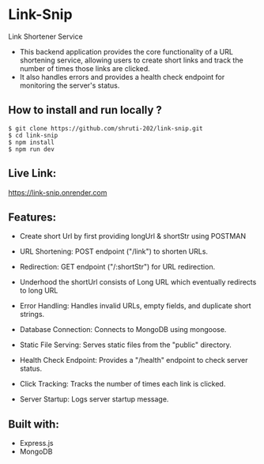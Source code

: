 # Link-Snip
 Link Shortener Service 
- This backend application provides the core functionality of a URL shortening service, allowing users to create short links and track the number of times those links are clicked.
- It also handles errors and provides a health check endpoint for monitoring the server's status.

## How to install and run locally ?
```
$ git clone https://github.com/shruti-202/link-snip.git
$ cd link-snip
$ npm install
$ npm run dev
```

## Live Link:
https://link-snip.onrender.com

## Features:
- Create short Url by first providing longUrl & shortStr using POSTMAN
  
- URL Shortening: POST endpoint ("/link") to shorten URLs.

- Redirection: GET endpoint ("/:shortStr") for URL redirection.

-  Underhood the shortUrl consists of Long URL which eventually redirects to long URL 

- Error Handling: Handles invalid URLs, empty fields, and duplicate short strings.
  
- Database Connection: Connects to MongoDB using mongoose.

- Static File Serving: Serves static files from the "public" directory.

- Health Check Endpoint: Provides a "/health" endpoint to check server status.

- Click Tracking: Tracks the number of times each link is clicked.

- Server Startup: Logs server startup message.

## Built with:
- Express.js
- MongoDB
